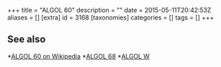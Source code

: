 +++
title = "ALGOL 60"
description = ""
date = 2015-05-11T20:42:53Z
aliases = []
[extra]
id = 3168
[taxonomies]
categories = []
tags = []
+++


## See also
*[ALGOL 60 on Wikipedia](https://en.wikipedia.org/wiki/ALGOL)
*[ALGOL 68](https://rosettacode.org/wiki/ALGOL_68)
*[ALGOL W](https://rosettacode.org/wiki/ALGOL_W)
